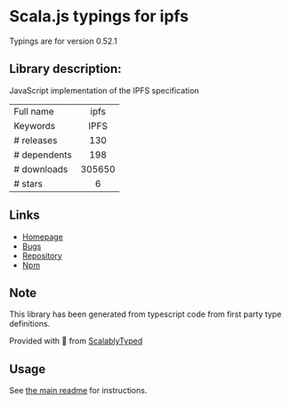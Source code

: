 
# Scala.js typings for ipfs

Typings are for version 0.52.1

## Library description:
JavaScript implementation of the IPFS specification

|                    |                 |
| ------------------ | :-------------: |
| Full name          | ipfs |
| Keywords           | IPFS |
| # releases         | 130 |
| # dependents       | 198 |
| # downloads        | 305650 |
| # stars            | 6 |

## Links
- [Homepage](https://github.com/ipfs/js-ipfs/tree/master/packages/ipfs#readme)
- [Bugs](https://github.com/ipfs/js-ipfs/issues)
- [Repository](https://github.com/ipfs/js-ipfs)
- [Npm](https://www.npmjs.com/package/ipfs)
    


## Note
This library has been generated from typescript code from first party type definitions.

Provided with :purple_heart: from [ScalablyTyped](https://github.com/oyvindberg/ScalablyTyped)

## Usage
See [the main readme](../../readme.md) for instructions.


